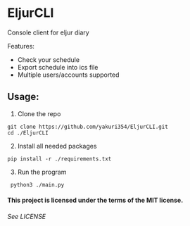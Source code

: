 # EljurCLI

Console client for eljur diary

Features:

- Check your schedule
- Export schedule into ics file
- Multiple users/accounts supported

## Usage:

1. Clone the repo

  ```
  git clone https://github.com/yakuri354/EljurCLI.git
  cd ./EljurCLI
  ```

2. Install all needed packages

  ```
  pip install -r ./requirements.txt
  ```

3. Run the program

```
 python3 ./main.py
```

#### This project is licensed under the terms of the MIT license.
###### See LICENSE
